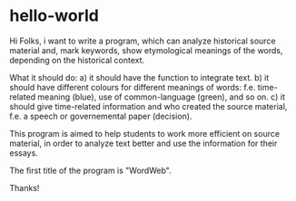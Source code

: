 # hello-world

Hi Folks,
i want to write a program, which can analyze historical source material and, mark keywords, show etymological meanings of the words,
depending on the historical context.

What it should do:
a) it should have the function to integrate text.
b) it should have different colours for different meanings of words: f.e. time-related meaning (blue), use of common-language (green),
and so on. 
c) it should give time-related information and who created the source material, f.e. a speech or governemental paper (decision).

This program is aimed to help students to work more efficient on source material, in order to analyze text better and use the information
for their essays.

The first title of the program is "WordWeb".

Thanks!
